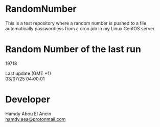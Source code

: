 # RandomNumber    
This is a test repository where a random number is pushed to a file automatically passwordless from a cron job in my Linux CentOS server    
# Random Number of the last run   
19718
      
Last update (GMT +1)    
03/07/25 04:00:01
# Developer    
Hamdy Abou El Anein   
hamdy.aea@protonmail.com
